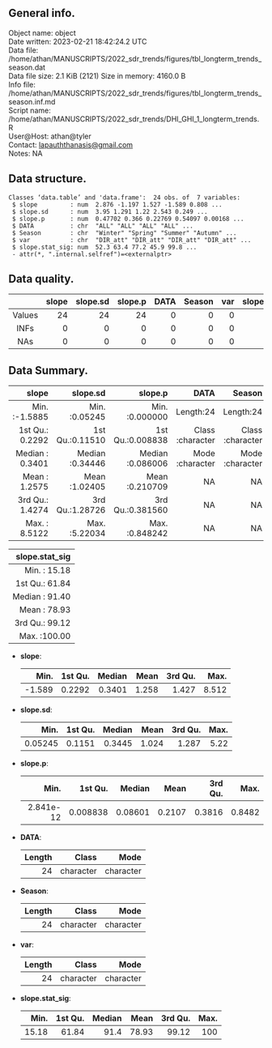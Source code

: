 <!-- This is a markdown file. -->


 General info.
---------------

Object name:    object      
Date written:   2023-02-21 18:42:24.2 UTC  
Data file:      /home/athan/MANUSCRIPTS/2022_sdr_trends/figures/tbl_longterm_trends_season.dat      
Data file size: 2.1 KiB (2121) 
Size in memory: 4160.0 B      
Info file:      /home/athan/MANUSCRIPTS/2022_sdr_trends/figures/tbl_longterm_trends_season.inf.md      
Script name:    /home/athan/MANUSCRIPTS/2022_sdr_trends/DHI_GHI_1_longterm_trends.R      
User@Host:      athan@tyler   
Contact:        <lapauththanasis@gmail.com>      
Notes:          NA      


 Data structure.
-----------------

```
Classes ‘data.table’ and 'data.frame':	24 obs. of  7 variables:
 $ slope         : num  2.876 -1.197 1.527 -1.589 0.808 ...
 $ slope.sd      : num  3.95 1.291 1.22 2.543 0.249 ...
 $ slope.p       : num  0.47702 0.366 0.22769 0.54097 0.00168 ...
 $ DATA          : chr  "ALL" "ALL" "ALL" "ALL" ...
 $ Season        : chr  "Winter" "Spring" "Summer" "Autumn" ...
 $ var           : chr  "DIR_att" "DIR_att" "DIR_att" "DIR_att" ...
 $ slope.stat_sig: num  52.3 63.4 77.2 45.9 99.8 ...
 - attr(*, ".internal.selfref")=<externalptr> 
```


 Data quality.
---------------

| &nbsp; | slope | slope.sd | slope.p | DATA | Season | var | slope.stat_sig |
|:------:|------:|---------:|--------:|-----:|-------:|----:|---------------:|
| Values |    24 |       24 |      24 |    0 |      0 |   0 |             24 |
|  INFs  |     0 |        0 |       0 |    0 |      0 |   0 |              0 |
|  NAs   |     0 |        0 |       0 |    0 |      0 |   0 |              0 |


 Data Summary.
---------------

|           slope |        slope.sd |          slope.p |             DATA |           Season |              var |
|----------------:|----------------:|-----------------:|-----------------:|-----------------:|-----------------:|
| Min.   :-1.5885 | Min.   :0.05245 | Min.   :0.000000 |        Length:24 |        Length:24 |        Length:24 |
| 1st Qu.: 0.2292 | 1st Qu.:0.11510 | 1st Qu.:0.008838 | Class :character | Class :character | Class :character |
| Median : 0.3401 | Median :0.34446 | Median :0.086006 | Mode  :character | Mode  :character | Mode  :character |
| Mean   : 1.2575 | Mean   :1.02405 | Mean   :0.210709 |               NA |               NA |               NA |
| 3rd Qu.: 1.4274 | 3rd Qu.:1.28726 | 3rd Qu.:0.381560 |               NA |               NA |               NA |
| Max.   : 8.5122 | Max.   :5.22034 | Max.   :0.848242 |               NA |               NA |               NA |

 

| slope.stat_sig |
|---------------:|
| Min.   : 15.18 |
| 1st Qu.: 61.84 |
| Median : 91.40 |
| Mean   : 78.93 |
| 3rd Qu.: 99.12 |
| Max.   :100.00 |



  * **slope**:


    |   Min. | 1st Qu. | Median |  Mean | 3rd Qu. |  Max. |
    |-------:|--------:|-------:|------:|--------:|------:|
    | -1.589 |  0.2292 | 0.3401 | 1.258 |   1.427 | 8.512 |

  * **slope.sd**:


    |    Min. | 1st Qu. | Median |  Mean | 3rd Qu. | Max. |
    |--------:|--------:|-------:|------:|--------:|-----:|
    | 0.05245 |  0.1151 | 0.3445 | 1.024 |   1.287 | 5.22 |

  * **slope.p**:


    |      Min. |  1st Qu. |  Median |   Mean | 3rd Qu. |   Max. |
    |----------:|---------:|--------:|-------:|--------:|-------:|
    | 2.841e-12 | 0.008838 | 0.08601 | 0.2107 |  0.3816 | 0.8482 |

  * **DATA**:


    | Length |     Class |      Mode |
    |-------:|----------:|----------:|
    |     24 | character | character |

  * **Season**:


    | Length |     Class |      Mode |
    |-------:|----------:|----------:|
    |     24 | character | character |

  * **var**:


    | Length |     Class |      Mode |
    |-------:|----------:|----------:|
    |     24 | character | character |

  * **slope.stat_sig**:


    |  Min. | 1st Qu. | Median |  Mean | 3rd Qu. | Max. |
    |------:|--------:|-------:|------:|--------:|-----:|
    | 15.18 |   61.84 |   91.4 | 78.93 |   99.12 |  100 |


<!-- end of list -->


